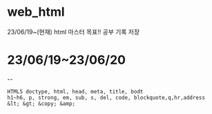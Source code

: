 # web_html
23/06/19~(현재) html 마스터 목표!! 공부 기록 저장

# 23/06/19~23/06/20
--
```
HTML5 doctype, html, head, meta, title, bodt
h1~h6, p, strong, em, sub, s, del, code, blockquote,q,hr,address
&lt; &gt; &copy; &amp;
```
